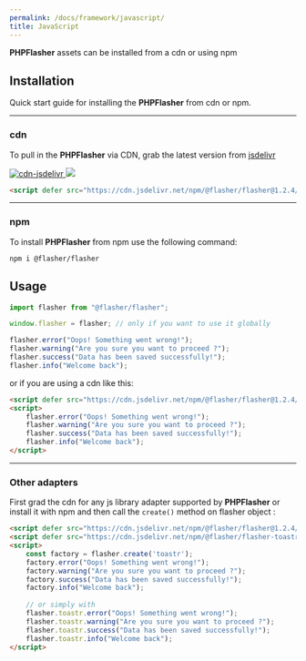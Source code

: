 ```yaml
---
permalink: /docs/framework/javascript/
title: JavaScript
---
```


**<span class="text-indigo-900">PHP<span class="text-indigo-500">Flasher</span></span>** assets can be installed from a cdn or using npm

## <i class="fa-duotone fa-list-radio"></i> Installation
Quick start guide for installing the **<span class="text-indigo-900">PHP<span class="text-indigo-500">Flasher</span></span>** from cdn or npm.

---

### <i class="fa-duotone fa-list-radio"></i> cdn

To pull in the **<span class="text-indigo-900">PHP<span class="text-indigo-500">Flasher</span></span>** via CDN, grab the latest version from [jsdelivr](https://www.jsdelivr.com/package/npm/@flasher/flasher)

<span>
    <a href="https://cdn.jsdelivr.net/npm/@flasher/flasher/dist/flasher.min.js" target="_blank">
        <img src="https://img.shields.io/badge/cdn-jsdelivr-blue.svg?style=flat-square" alt="cdn-jsdelivr" />
    </a>
    <a href="https://cdn.jsdelivr.net/npm/@flasher/flasher/dist/flasher.min.js">
        <img src="https://img.badgesize.io/php-flasher/flasher-js/main/packages/flasher/dist/flasher.min.js.svg?compression=brotli&label=flasher.min.js"/>
    </a>
</span>

```html
<script defer src="https://cdn.jsdelivr.net/npm/@flasher/flasher@1.2.4/dist/flasher.min.js"></script>
```

---

### <i class="fa-duotone fa-list-radio"></i> npm

To install **<span class="text-indigo-900">PHP<span class="text-indigo-500">Flasher</span></span>** from npm use the following command:

```shell
npm i @flasher/flasher
```

## <i class="fa-duotone fa-list-radio"></i> Usage


```javascript
import flasher from "@flasher/flasher";

window.flasher = flasher; // only if you want to use it globally

flasher.error("Oops! Something went wrong!");
flasher.warning("Are you sure you want to proceed ?");
flasher.success("Data has been saved successfully!");
flasher.info("Welcome back");
```

or if you are using a cdn like this:
```html
<script defer src="https://cdn.jsdelivr.net/npm/@flasher/flasher@1.2.4/dist/flasher.min.js"></script>
<script>
    flasher.error("Oops! Something went wrong!");
    flasher.warning("Are you sure you want to proceed ?");
    flasher.success("Data has been saved successfully!");
    flasher.info("Welcome back");
</script>
```

---

### <i class="fa-duotone fa-list-radio"></i> Other adapters

First grad the cdn for any js library adapter supported by **<span class="text-indigo-900">PHP<span class="text-indigo-500">Flasher</span></span>** or install it with npm
and then call the `create()` method on flasher object :

```html
<script defer src="https://cdn.jsdelivr.net/npm/@flasher/flasher@1.2.4/dist/flasher.min.js"></script>
<script defer src="https://cdn.jsdelivr.net/npm/@flasher/flasher-toastr@1.2.4/dist/flasher-toastr.min.js"></script>
<script>
    const factory = flasher.create('toastr');
    factory.error("Oops! Something went wrong!");
    factory.warning("Are you sure you want to proceed ?");
    factory.success("Data has been saved successfully!");
    factory.info("Welcome back");
    
    // or simply with
    flasher.toastr.error("Oops! Something went wrong!");
    flasher.toastr.warning("Are you sure you want to proceed ?");
    flasher.toastr.success("Data has been saved successfully!");
    flasher.toastr.info("Welcome back");
</script>
```
